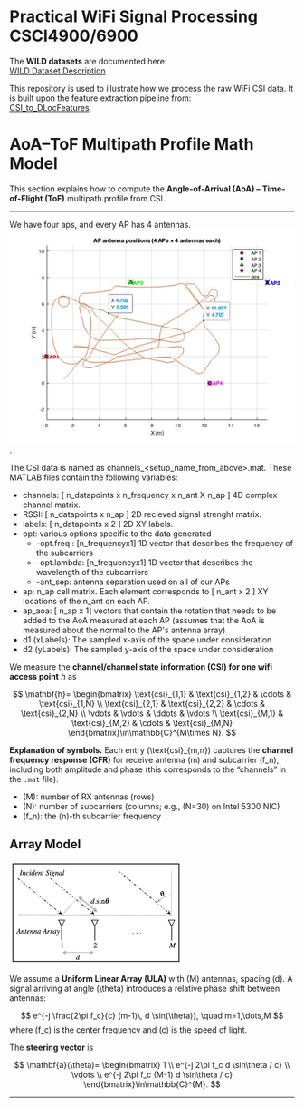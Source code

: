 # Practical WiFi Signal Processing CSCI4900/6900


The **WILD datasets** are documented here:  
[WILD Dataset Description](https://github.com/ucsdwcsng/DLoc_pt_code/blob/main/wild.md)

This repository is used to illustrate how we process the raw WiFi CSI data. It is built upon the feature extraction pipeline from:  
[CSI_to_DLocFeatures](https://github.com/ucsdwcsng/CSI_to_DLocFeatures).

# AoA–ToF Multipath Profile Math Model

This section explains how to compute the **Angle-of-Arrival (AoA) – Time-of-Flight (ToF)** multipath profile from CSI.

---
We have four aps, and every AP has 4 antennas.
![Ap placements](./output/samples.jpg). 

The CSI data is named as channels_<setup_name_from_above>.mat. These MATLAB files contain the following variables:

- channels: [ n_datapoints x n_frequency x n_ant X n_ap ] 4D complex channel matrix.
- RSSI: [ n_datapoints x n_ap ] 2D recieved signal strenght matrix.
- labels: [ n_datapoints x 2 ] 2D XY labels.
- opt: various options specific to the data generated 
    - -opt.freq : [n_frequencyx1] 1D vector that describes the frequency of the subcarriers 
    - -opt.lambda: [n_frequencyx1] 1D vector that describes the wavelength of the subcarriers 
    - -ant_sep: antenna separation used on all of our APs
- ap: n_ap cell matrix. Each element corresponds to [ n_ant x 2 ] XY locations of the n_ant on each AP.
- ap_aoa: [ n_ap x 1] vectors that contain the rotation that needs to be added to the AoA measured at each AP (assumes that the AoA is measured about the normal to the AP's antenna array)
- d1 (xLabels): The sampled x-axis of the space under consideration
- d2 (yLabels): The sampled y-axis of the space under consideration

We measure the **channel/channel state information (CSI) for one wifi access point** $h$ as

$$
\mathbf{h}=
\begin{bmatrix}
\text{csi}_{1,1} & \text{csi}_{1,2} & \cdots & \text{csi}_{1,N} \\
\text{csi}_{2,1} & \text{csi}_{2,2} & \cdots & \text{csi}_{2,N} \\
\vdots & \vdots & \ddots & \vdots \\
\text{csi}_{M,1} & \text{csi}_{M,2} & \cdots & \text{csi}_{M,N}
\end{bmatrix}\in\mathbb{C}^{M\times N}.
$$

**Explanation of symbols.** 
Each entry \(\text{csi}_{m,n}\) captures the **channel frequency response (CFR)** for receive antenna \(m\) and subcarrier \(f_n\), including both amplitude and phase (this corresponds to the “channels” in the `.mat` file).
- \(M\): number of RX antennas (rows)
- \(N\): number of subcarriers (columns; e.g., \(N=30\) on Intel 5300 NIC)
- \(f_n\): the \(n\)-th subcarrier frequency

## Array Model
![AoA model](./output/aoa.png)

We assume a **Uniform Linear Array (ULA)** with \(M\) antennas, spacing \(d\). A signal arriving at angle \(\theta\) introduces a relative phase shift between antennas:

$$
e^{-j \frac{2\pi f_c}{c} (m-1)\, d \sin(\theta)}, \quad m=1,\dots,M
$$
where \(f_c\) is the center frequency and \(c\) is the speed of light.

The **steering vector** is

$$
\mathbf{a}(\theta)=
\begin{bmatrix}
1 \\
e^{-j 2\pi f_c d \sin\theta / c} \\
\vdots \\
e^{-j 2\pi f_c (M-1) d \sin\theta / c}
\end{bmatrix}\in\mathbb{C}^{M}.
$$

---


